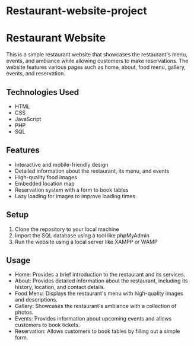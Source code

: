 # Restaurant-website-project
# Restaurant Website

This is a simple restaurant website that showcases the restaurant's menu, events, and ambiance while allowing customers to make reservations. The website features various pages such as home, about, food menu, gallery, events, and reservation.

## Technologies Used

- HTML
- CSS
- JavaScript
- PHP
- SQL

## Features

- Interactive and mobile-friendly design
- Detailed information about the restaurant, its menu, and events
- High-quality food images
- Embedded location map
- Reservation system with a form to book tables
- Lazy loading for images to improve loading times


## Setup

1. Clone the repository to your local machine
2. Import the SQL database using a tool like phpMyAdmin
3. Run the website using a local server like XAMPP or WAMP

## Usage

- Home: Provides a brief introduction to the restaurant and its services.
- About: Provides detailed information about the restaurant, including its history, location, and contact details.
- Food Menu: Displays the restaurant's menu with high-quality images and  descriptions.
- Gallery: Showcases the restaurant's ambiance with a collection of photos.
- Events: Provides information about upcoming events and allows customers to book tickets.
- Reservation: Allows customers to book tables by filling out a simple form.



